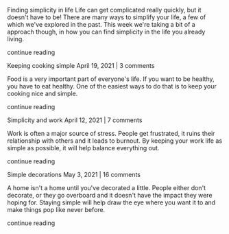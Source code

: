 Finding simplicity in life
Life can get complicated really quickly, but it doesn't have to be! There are many ways to simplify your life, a few of which we've explored in the past. This week we're taking a bit of a approach though, in how you can find simplicity in the life you already living.

continue reading

Keeping cooking simple
April 19, 2021 | 3 comments

Food is a very important part of everyone's life. If you want to be healthy, you have to eat healthy. One of the easiest ways to do that is to keep your cooking nice and simple.

continue reading

Simplicity and work
April 12, 2021 | 7 comments

Work is often a major source of stress. People get frustrated, it ruins their relationship with others and it leads to burnout. By keeping your work life as simple as possible, it will help balance everything out.

continue reading

Simple decorations
May 3, 2021 | 16 comments

A home isn't a home until you've decorated a little. People either don't decorate, or they go overboard and it doesn't have the impact they were hoping for. Staying simple will help draw the eye where you want it to and make things pop like never before.

continue reading